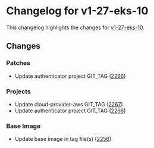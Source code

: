 # Changelog for v1-27-eks-10

This changelog highlights the changes for [v1-27-eks-10](https://github.com/aws/eks-distro/tree/v1-27-eks-10).

## Changes

### Patches
* Update authenticator project GIT_TAG ([2266](https://github.com/aws/eks-distro/pull/2266))

### Projects
* Update cloud-provider-aws GIT_TAG ([2267](https://github.com/aws/eks-distro/pull/2267))
* Update authenticator project GIT_TAG ([2266](https://github.com/aws/eks-distro/pull/2266))

### Base Image
* Update base image in tag file(s) ([2256](https://github.com/aws/eks-distro/pull/2256))

